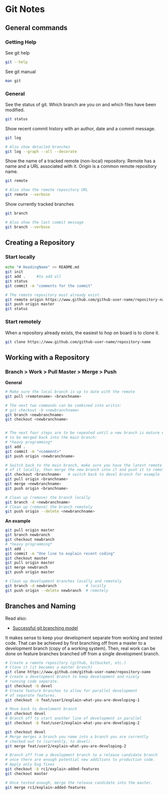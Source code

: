 # Git Notes

## General commands

### Getting Help
See git help
```bash
git --help
```

See git manual
```bash
man git
```


### General
See the status of git. Which branch are you on and which files have been modified.
```bash
git status
```

Show recent commit history with an author, date and a commit message.
```bash
git log

# Also show detailed branches
git log --graph --all --decorate
```

Show the name of a tracked remote (non-local) repository. Remote has a name and a URL associated with it.  Origin is a common remote repository name.
```bash
git remote

# Also show the remote repository URL
git remote --verbose
```

Show currently tracked branches
```bash
git branch

# Also show the last commit message
git branch --verbose
```

## Creating a Repository

### Start locally
```bash
echo "# HeadingName" >> README.md
git init
git add .     #to add all
git status
git commit -m "comments for the commit"

# The remote repository must already exist.
git remote origin https://www.github.com/github-user-name/repository-name
git push origin master
git status
```

### Start remotely

When a repository already exists, the easiest to hop on board is to clone it.
```bash
git clone https://www.github.com/github-user-name/repository-name
```

## Working with a Repository

### Branch > Work > Pull Master > Merge > Push

**General**

```bash
# Make sure the local branch is up to date with the remote
git pull <remotename> <branchname>

# The next two commands can be combined into writin:
# git checkout -b <newbranchname>
git branch <newbranchname>
git checkout <newbranchname>


# The next four steps are to be repeated until a new branch is mature enough
# to be merged back into the main branch:
# *heavy programming*
git add .
git commit -m "<comment>"
git push origin <newbranchname>

# Switch back to the main branch, make sure you have the latest remote version
# of it locally, then merge the new branch into it and push it to remote.
git checkout <branchname>   # switch back to devel branch for example
git pull origin <branchname>
git merge <newbranchname>
git push origin <branchname>

# Clean up (remove) the branch locally
git branch -d <newbranchname>
# Clean up (remove) the branch remotely
git push origin --delete <newbranchname>
```

**An example**
```bash
git pull origin master
git branch newbranch
git checkout newbranch
# *heavy programming*
git add .
git commit -m "One line to explain recent coding"
git checkout master
git pull origin master
git merge newbranch
git push origin master

# Clean up development branches locally and remotely
git branch -d newbranch             # locally
git push origin --delete newbranch  # remotely
```


## Branches and Naming

Read also:
* [Successful git branching model](http://nvie.com/posts/a-successful-git-branching-model)

It makes sense to keep your development separate from working and tested code. That can be achieved by first branching off from a master to a development branch (copy of a working system). Then, real work can be done on feature branches branched off from a single development branch.

```bash
# Create a remote repository (github, bitbucket, etc.)
# Clone it (it becomes a master branch)
git clone https://www.github.com/github-user-name/repository-name
# Create a development branch to keep development and nicely
# running code separate.
git checkout -b devel
# Create feature branches to allow for parallel development
# of separate features.
git checkout -b feat/user1/explain-what-you-are-developing-1

# Move back to develoment branch
git checkout devel
# Branch off to start another line of development in parallel
git checkout -b feat/user2/explain-what-you-are-developing-2

git checkout devel
# Merge merges a branch you name into a branch you are currently
# checked out to (currently, to devel).
git merge feat/user2/explain-what-you-are-developing-2

# Branch off from a development branch to a release candidate branch
# once there are enough potential new additions to production code.
# Apply only bug fixes
git checkout -b rc1/explain-added-features
git checkout master

# Once tested enough, merge the release candidate into the master.
git merge rc1/explain-added-features
```
